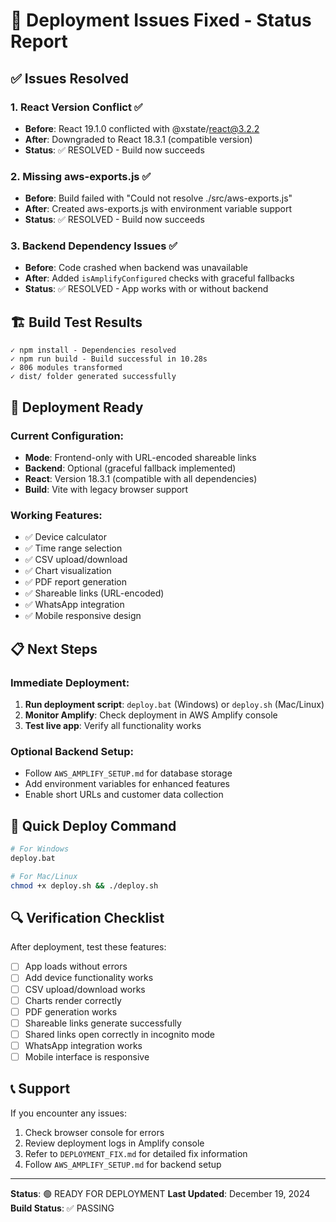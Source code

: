 # 🎉 Deployment Issues Fixed - Status Report

## ✅ Issues Resolved

### 1. React Version Conflict ✅
- **Before**: React 19.1.0 conflicted with @xstate/react@3.2.2
- **After**: Downgraded to React 18.3.1 (compatible version)
- **Status**: ✅ RESOLVED - Build now succeeds

### 2. Missing aws-exports.js ✅
- **Before**: Build failed with "Could not resolve ./src/aws-exports.js"
- **After**: Created aws-exports.js with environment variable support
- **Status**: ✅ RESOLVED - Build now succeeds

### 3. Backend Dependency Issues ✅
- **Before**: Code crashed when backend was unavailable
- **After**: Added `isAmplifyConfigured` checks with graceful fallbacks
- **Status**: ✅ RESOLVED - App works with or without backend

## 🏗️ Build Test Results

```
✓ npm install - Dependencies resolved
✓ npm run build - Build successful in 10.28s
✓ 806 modules transformed
✓ dist/ folder generated successfully
```

## 🚀 Deployment Ready

### Current Configuration:
- **Mode**: Frontend-only with URL-encoded shareable links
- **Backend**: Optional (graceful fallback implemented)
- **React**: Version 18.3.1 (compatible with all dependencies)
- **Build**: Vite with legacy browser support

### Working Features:
- ✅ Device calculator
- ✅ Time range selection  
- ✅ CSV upload/download
- ✅ Chart visualization
- ✅ PDF report generation
- ✅ Shareable links (URL-encoded)
- ✅ WhatsApp integration
- ✅ Mobile responsive design

## 📋 Next Steps

### Immediate Deployment:
1. **Run deployment script**: `deploy.bat` (Windows) or `deploy.sh` (Mac/Linux)
2. **Monitor Amplify**: Check deployment in AWS Amplify console
3. **Test live app**: Verify all functionality works

### Optional Backend Setup:
- Follow `AWS_AMPLIFY_SETUP.md` for database storage
- Add environment variables for enhanced features
- Enable short URLs and customer data collection

## 🎯 Quick Deploy Command

```bash
# For Windows
deploy.bat

# For Mac/Linux  
chmod +x deploy.sh && ./deploy.sh
```

## 🔍 Verification Checklist

After deployment, test these features:

- [ ] App loads without errors
- [ ] Add device functionality works
- [ ] CSV upload/download works
- [ ] Charts render correctly
- [ ] PDF generation works
- [ ] Shareable links generate successfully
- [ ] Shared links open correctly in incognito mode
- [ ] WhatsApp integration works
- [ ] Mobile interface is responsive

## 📞 Support

If you encounter any issues:
1. Check browser console for errors
2. Review deployment logs in Amplify console
3. Refer to `DEPLOYMENT_FIX.md` for detailed fix information
4. Follow `AWS_AMPLIFY_SETUP.md` for backend setup

---
**Status**: 🟢 READY FOR DEPLOYMENT
**Last Updated**: December 19, 2024
**Build Status**: ✅ PASSING 